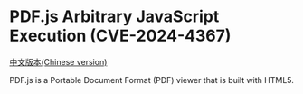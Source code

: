 # PDF.js Arbitrary JavaScript Execution (CVE-2024-4367)

[中文版本(Chinese version)](README.zh-cn.md)

PDF.js is a Portable Document Format (PDF) viewer that is built with HTML5.


